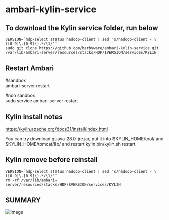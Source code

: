 ambari-kylin-service
===

## To download the Kylin service folder, run below    

```
VERSION=`hdp-select status hadoop-client | sed 's/hadoop-client - \([0-9]\.[0-9]\).*/\1/'`
sudo git clone https://github.com/barbyware/ambari-kylin-service.git /var/lib/ambari-server/resources/stacks/HDP/$VERSION/services/KYLIN
```
## Restart Ambari
\#sandbox  
ambari-server restart

\#non sandbox  
sudo service ambari-server restart

## Kylin install notes

https://kylin.apache.org/docs31/install/index.html

You can try download guava-28.0-jre.jar, put it into $KYLIN_HOME/tool/ and $KYLIN_HOME/tomcat/lib/ and restart kylin bin/kylin.sh restart.
## Kylin remove before reinstall

```
VERSION=`hdp-select status hadoop-client | sed 's/hadoop-client - \([0-9]\.[0-9]\).*/\1/'` 
rm -rf /var/lib/ambari-server/resources/stacks/HDP/$VERSION/services/KYLIN
```

## SUMMARY
![Image](../master/screenshots/kylin.png?raw=true)
